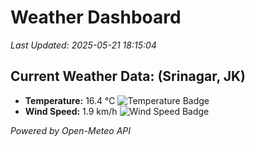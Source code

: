 
# Weather Dashboard

_Last Updated: 2025-05-21 18:15:04_

## Current Weather Data: (Srinagar, JK)
- **Temperature:** 16.4 °C ![Temperature Badge](https://img.shields.io/badge/Temperature-Low%20Temp-blue)
- **Wind Speed:** 1.9 km/h ![Wind Speed Badge](https://img.shields.io/badge/Wind%20Speed-Light%20Wind-blue)

*Powered by Open-Meteo API*
